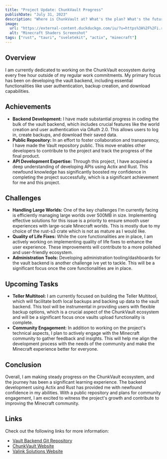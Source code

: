 ```yaml
---
title: "Project Update: ChunkVault Progress"
publishDate: "July 31, 2023"
description: "Where is ChunkVault at? What's the plan? What's the future?"
image:
  url: "https://external-content.duckduckgo.com/iu/?u=https%3A%2F%2Fi.redd.it%2Fp652o795n56z.png&f=1&nofb=1&ipt=56852fa97cf6b01e1a4da30c258d50bc0f558a426164f584ff254405b7b2ed32&ipo=images"
  alt: "Minecraft Shaders Screenshot"
tags: ["rust", "tauri", "sveletekit", "actix", "minecraft"]
---
```


## Overview

I am currently dedicated to working on the ChunkVault ecosystem during every free hour outside of my regular work commitments. My primary focus has been on developing the vault backend, including essential functionalities like user authentication, backup creation, and download capabilities.

## Achievements

- **Backend Development:** I have made substantial progress in coding the bulk of the vault backend, which includes crucial features like the world creation and user authentication via OAuth 2.0. This allows users to log in, create backups, and download their saved data.
- **Public Repository:** In an effort to foster collaboration and transparency, I have made the Vault repository public. This move enables other developers to contribute to the project and track the progress of the final product.
- **API Development Expertise:** Through this project, I have acquired a deep understanding of developing APIs using Actix and Rust. This newfound knowledge has significantly boosted my confidence in completing the project successfully, which is a significant achievement for me and this project.

## Challenges

- **Handling Large Worlds:** One of the key challenges I'm currently facing is efficiently managing large worlds over 500MB in size. Implementing effective solutions for this issue is a priority to ensure smooth user experiences with large-scale Minecraft worlds. This is mostly due to my choice of the rust-s3 crate which is not as mature as I would like.
- **Quality of Life Fixes:** While the core functionalities are in place, I am actively working on implementing quality of life fixes to enhance the user experience. These improvements will contribute to a more polished and user-friendly ecosystem.
- **Administration Tools:** Developing administration tooling/dashboards for the vault backend is another challenge ive yet to tackle. This will be a significant focus once the core functionalities are in place.

## Upcoming Tasks

- **Teller Multitool:** I am currently focused on building the Teller Multitool, which will facilitate both local backups and backing up data to the vault backend. This tool will be instrumental in providing users with flexible backup options, which is a crucial aspect of the ChunkVault ecosystem and will be a significant focus once vaults upload functionality is complete.
- **Community Engagement:** In addition to working on the project's technical aspects, I plan to actively engage with the Minecraft community to gather feedback and insights. This will help me align the development process with the needs of the community and make the Minecraft experience better for everyone.

## Conclusion

Overall, I am making steady progress on the ChunkVault ecosystem, and the journey has been a significant learning experience. The backend development using Actix and Rust has provided me with newfound confidence in my abilities. With a public repository and plans for community engagement, I am excited to witness the project's growth and contribute to improving the Minecraft community.

## Links

Check out the following links for more information:

- [Vault Backend Git Repository](https://github.com/Valink-Solutions/vault)
- [ChunkVault Website](https://chunkvault.com)
- [Valink Solutions Website](https://valink.io)
